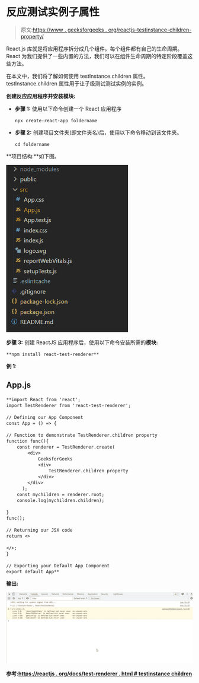 # 反应测试实例子属性

> 原文:[https://www . geeksforgeeks . org/reactjs-testinstance-children-property/](https://www.geeksforgeeks.org/reactjs-testinstance-children-property/)

React.js 库就是将应用程序拆分成几个组件。每个组件都有自己的生命周期。React 为我们提供了一些内置的方法，我们可以在组件生命周期的特定阶段覆盖这些方法。

在本文中，我们将了解如何使用 testInstance.children 属性。testInstance.children 属性用于让子级测试测试实例的实例。

**创建反应应用程序并安装模块:**

*   **步骤 1:** 使用以下命令创建一个 React 应用程序

    ```
    npx create-react-app foldername
    ```

*   **步骤 2:** 创建项目文件夹(即文件夹名)后，使用以下命令移动到该文件夹。

    ```
    cd foldername
    ```

**项目结构:**如下图。

![](img/f04ae0d8b722a9fff0bd9bd138b29c23.png)

**步骤 3:** 创建 ReactJS 应用程序后，使用以下命令安装所需的****模块:****

```
**npm install react-test-renderer**
```

******例 1:******

## ****App.js****

```
**import React from 'react';
import TestRenderer from 'react-test-renderer';

// Defining our App Component
const App = () => {

// Function to demonstrate TestRenderer.children property
function func(){
    const renderer = TestRenderer.create(
        <div>
            GeeksforGeeks
            <div>
                TestRenderer.children property
            </div>
        </div>
      );
    const mychildren = renderer.root;
    console.log(mychildren.children);

}
func();

// Returning our JSX code
return <>

</>;
}

// Exporting your Default App Component
export default App**
```

******输出:******

****![](img/f39134ba658efdc15bbbf1c2cff120a3.png)****

******参考:**[https://reactjs . org/docs/test-renderer . html # testinstance children](https://reactjs.org/docs/test-renderer.html#testinstancechildren)****